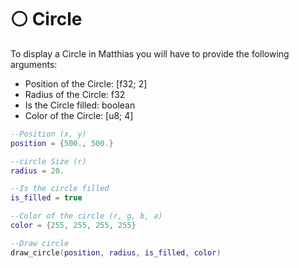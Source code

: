 # ⚪ Circle

To display a Circle in Matthias you will have to provide the following arguments:

* Position of the Circle: \[f32; 2]
* Radius of the Circle: f32
* Is the Circle filled: boolean
* Color of the Circle: \[u8; 4]

```lua
--Position (x, y)
position = {500., 500.}

--circle Size (r)
radius = 20.

--Is the circle filled
is_filled = true

--Color of the circle (r, g, b, a)
color = {255, 255, 255, 255}

--Draw circle
draw_circle(position, radius, is_filled, color)
```
